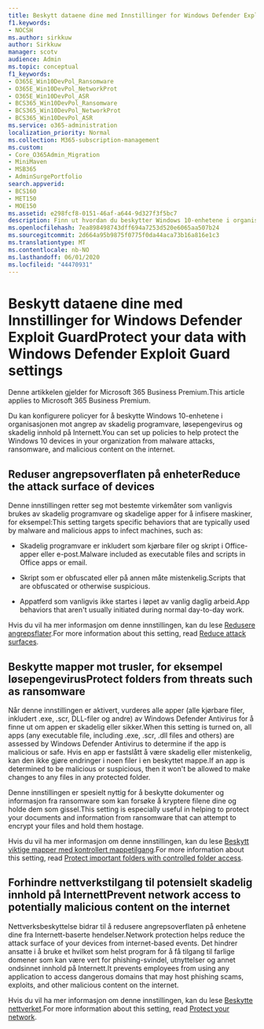 ```yaml
---
title: Beskytt dataene dine med Innstillinger for Windows Defender Exploit Guard
f1.keywords:
- NOCSH
ms.author: sirkkuw
author: Sirkkuw
manager: scotv
audience: Admin
ms.topic: conceptual
f1_keywords:
- O365E_Win10DevPol_Ransomware
- O365E_Win10DevPol_NetworkProt
- O365E_Win10DevPol_ASR
- BCS365_Win10DevPol_Ransomware
- BCS365_Win10DevPol_NetworkProt
- BCS365_Win10DevPol_ASR
ms.service: o365-administration
localization_priority: Normal
ms.collection: M365-subscription-management
ms.custom:
- Core_O365Admin_Migration
- MiniMaven
- MSB365
- AdminSurgePortfolio
search.appverid:
- BCS160
- MET150
- MOE150
ms.assetid: e298fcf8-0151-46af-a644-9d327f3f5bc7
description: Finn ut hvordan du beskytter Windows 10-enhetene i organisasjonen mot angrep av skadelig programvare, løsepengevirus og skadelig innhold på Internett.
ms.openlocfilehash: 7ea898498743dff694a7253d520e6065aa507b24
ms.sourcegitcommit: 2d664a95b9875f0775f0da44aca73b16a816e1c3
ms.translationtype: MT
ms.contentlocale: nb-NO
ms.lasthandoff: 06/01/2020
ms.locfileid: "44470931"
---
```

# <a name="protect-your-data-with-windows-defender-exploit-guard-settings"></a><span data-ttu-id="d85ba-103">Beskytt dataene dine med Innstillinger for Windows Defender Exploit Guard</span><span class="sxs-lookup"><span data-stu-id="d85ba-103">Protect your data with Windows Defender Exploit Guard settings</span></span>

<span data-ttu-id="d85ba-104">Denne artikkelen gjelder for Microsoft 365 Business Premium.</span><span class="sxs-lookup"><span data-stu-id="d85ba-104">This article applies to Microsoft 365 Business Premium.</span></span>

<span data-ttu-id="d85ba-105">Du kan konfigurere policyer for å beskytte Windows 10-enhetene i organisasjonen mot angrep av skadelig programvare, løsepengevirus og skadelig innhold på Internett.</span><span class="sxs-lookup"><span data-stu-id="d85ba-105">You can set up policies to help protect the Windows 10 devices in your organization from malware attacks, ransomware, and malicious content on the internet.</span></span>
  
## <a name="reduce-the-attack-surface-of-devices"></a><span data-ttu-id="d85ba-106">Reduser angrepsoverflaten på enheter</span><span class="sxs-lookup"><span data-stu-id="d85ba-106">Reduce the attack surface of devices</span></span>

<span data-ttu-id="d85ba-107">Denne innstillingen retter seg mot bestemte virkemåter som vanligvis brukes av skadelig programvare og skadelige apper for å infisere maskiner, for eksempel:</span><span class="sxs-lookup"><span data-stu-id="d85ba-107">This setting targets specific behaviors that are typically used by malware and malicious apps to infect machines, such as:</span></span>
  
- <span data-ttu-id="d85ba-108">Skadelig programvare er inkludert som kjørbare filer og skript i Office-apper eller e-post.</span><span class="sxs-lookup"><span data-stu-id="d85ba-108">Malware included as executable files and scripts in Office apps or email.</span></span>
    
- <span data-ttu-id="d85ba-109">Skript som er obfuscated eller på annen måte mistenkelig.</span><span class="sxs-lookup"><span data-stu-id="d85ba-109">Scripts that are obfuscated or otherwise suspicious.</span></span>
    
- <span data-ttu-id="d85ba-110">Appatferd som vanligvis ikke startes i løpet av vanlig daglig arbeid.</span><span class="sxs-lookup"><span data-stu-id="d85ba-110">App behaviors that aren't usually initiated during normal day-to-day work.</span></span>
    
<span data-ttu-id="d85ba-111">Hvis du vil ha mer informasjon om denne innstillingen, kan du lese [Redusere angrepsflater](https://docs.microsoft.com/windows/security/threat-protection/microsoft-defender-atp/exploit-protection).</span><span class="sxs-lookup"><span data-stu-id="d85ba-111">For more information about this setting, read [Reduce attack surfaces](https://docs.microsoft.com/windows/security/threat-protection/microsoft-defender-atp/exploit-protection).</span></span>
  
## <a name="protect-folders-from-threats-such-as-ransomware"></a><span data-ttu-id="d85ba-112">Beskytte mapper mot trusler, for eksempel løsepengevirus</span><span class="sxs-lookup"><span data-stu-id="d85ba-112">Protect folders from threats such as ransomware</span></span>

<span data-ttu-id="d85ba-113">Når denne innstillingen er aktivert, vurderes alle apper (alle kjørbare filer, inkludert .exe, .scr, DLL-filer og andre) av Windows Defender Antivirus for å finne ut om appen er skadelig eller sikker.</span><span class="sxs-lookup"><span data-stu-id="d85ba-113">When this setting is turned on, all apps (any executable file, including .exe, .scr, .dll files and others) are assessed by Windows Defender Antivirus to determine if the app is malicious or safe.</span></span> <span data-ttu-id="d85ba-114">Hvis en app er fastslått å være skadelig eller mistenkelig, kan den ikke gjøre endringer i noen filer i en beskyttet mappe.</span><span class="sxs-lookup"><span data-stu-id="d85ba-114">If an app is determined to be malicious or suspicious, then it won't be allowed to make changes to any files in any protected folder.</span></span>
  
<span data-ttu-id="d85ba-115">Denne innstillingen er spesielt nyttig for å beskytte dokumenter og informasjon fra ransomware som kan forsøke å kryptere filene dine og holde dem som gissel.</span><span class="sxs-lookup"><span data-stu-id="d85ba-115">This setting is especially useful in helping to protect your documents and information from ransomware that can attempt to encrypt your files and hold them hostage.</span></span>
  
<span data-ttu-id="d85ba-116">Hvis du vil ha mer informasjon om denne innstillingen, kan du lese [Beskytt viktige mapper med kontrollert mappetilgang](https://docs.microsoft.com/mem/configmgr/protect/deploy-use/create-deploy-exploit-guard-policy#bkmk_CFA).</span><span class="sxs-lookup"><span data-stu-id="d85ba-116">For more information about this setting, read [Protect important folders with controlled folder access](https://docs.microsoft.com/mem/configmgr/protect/deploy-use/create-deploy-exploit-guard-policy#bkmk_CFA).</span></span>
  
## <a name="prevent-network-access-to-potentially-malicious-content-on-the-internet"></a><span data-ttu-id="d85ba-117">Forhindre nettverkstilgang til potensielt skadelig innhold på Internett</span><span class="sxs-lookup"><span data-stu-id="d85ba-117">Prevent network access to potentially malicious content on the internet</span></span>

<span data-ttu-id="d85ba-118">Nettverksbeskyttelse bidrar til å redusere angrepsoverflaten på enhetene dine fra Internett-baserte hendelser.</span><span class="sxs-lookup"><span data-stu-id="d85ba-118">Network protection helps reduce the attack surface of your devices from internet-based events.</span></span> <span data-ttu-id="d85ba-119">Det hindrer ansatte i å bruke et hvilket som helst program for å få tilgang til farlige domener som kan være vert for phishing-svindel, utnyttelser og annet ondsinnet innhold på Internett.</span><span class="sxs-lookup"><span data-stu-id="d85ba-119">It prevents employees from using any application to access dangerous domains that may host phishing scams, exploits, and other malicious content on the internet.</span></span>
  
<span data-ttu-id="d85ba-120">Hvis du vil ha mer informasjon om denne innstillingen, kan du lese [Beskytte nettverket](https://docs.microsoft.com/mem/configmgr/protect/deploy-use/create-deploy-exploit-guard-policy#bkmk_Nwp).</span><span class="sxs-lookup"><span data-stu-id="d85ba-120">For more information about this setting, read [Protect your network](https://docs.microsoft.com/mem/configmgr/protect/deploy-use/create-deploy-exploit-guard-policy#bkmk_Nwp).</span></span>
  


